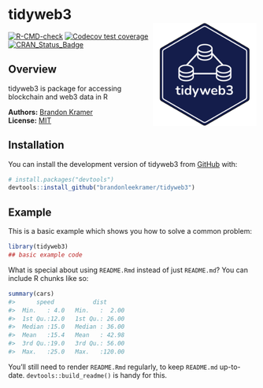 
# tidyweb3 <br><img src="man/figures/tidyweb3.png" align="right" height="210" />

<!-- badges: start -->

[![R-CMD-check](https://github.com/tidyverse/ggplot2/actions/workflows/R-CMD-check.yaml/badge.svg)](https://github.com/tidyverse/ggplot2/actions/workflows/R-CMD-check.yaml)
[![Codecov test
coverage](https://codecov.io/gh/tidyverse/ggplot2/branch/main/graph/badge.svg)](https://app.codecov.io/gh/brandonleekramer/tidyweb3?branch=main)
[![CRAN_Status_Badge](https://www.r-pkg.org/badges/version/ggplot2)](https://cran.r-project.org/package=ggplot2)
<!-- badges: end -->

## Overview

tidyweb3 is package for accessing blockchain and web3 data in R

**Authors:** [Brandon Kramer](https://www.brandonleekramer.com/)<br/>
**License:** [MIT](https://opensource.org/licenses/MIT)<br/>

## Installation

You can install the development version of tidyweb3 from
[GitHub](https://github.com/) with:

``` r
# install.packages("devtools")
devtools::install_github("brandonleekramer/tidyweb3")
```

## Example

This is a basic example which shows you how to solve a common problem:

``` r
library(tidyweb3)
## basic example code
```

What is special about using `README.Rmd` instead of just `README.md`?
You can include R chunks like so:

``` r
summary(cars)
#>      speed           dist       
#>  Min.   : 4.0   Min.   :  2.00  
#>  1st Qu.:12.0   1st Qu.: 26.00  
#>  Median :15.0   Median : 36.00  
#>  Mean   :15.4   Mean   : 42.98  
#>  3rd Qu.:19.0   3rd Qu.: 56.00  
#>  Max.   :25.0   Max.   :120.00
```

You’ll still need to render `README.Rmd` regularly, to keep `README.md`
up-to-date. `devtools::build_readme()` is handy for this.
